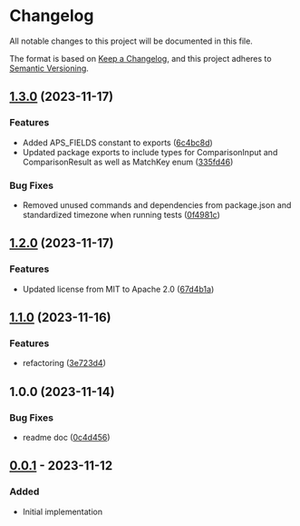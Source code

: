 # Changelog

All notable changes to this project will be documented in this file.

The format is based on [Keep a Changelog](https://keepachangelog.com/en/1.0.0/),
and this project adheres to [Semantic Versioning](https://semver.org/spec/v2.0.0.html).

## [1.3.0](https://github.com/klarna-incubator/aps-evaluator/compare/v1.2.0...v1.3.0) (2023-11-17)


### Features

* Added APS_FIELDS constant to exports ([6c4bc8d](https://github.com/klarna-incubator/aps-evaluator/commit/6c4bc8db9ec8797002953eb2fe4f54eb48640986))
* Updated package exports to include types for ComparisonInput and ComparisonResult as well as MatchKey enum ([335fd46](https://github.com/klarna-incubator/aps-evaluator/commit/335fd46d142e10e1d0b190a283464f273c2b74a1))


### Bug Fixes

* Removed unused commands and dependencies from package.json and standardized timezone when running tests ([0f4981c](https://github.com/klarna-incubator/aps-evaluator/commit/0f4981ca829521e2924cf1c6c8ab92d25fbefb36))

## [1.2.0](https://github.com/klarna-incubator/aps-evaluator/compare/v1.1.0...v1.2.0) (2023-11-17)


### Features

* Updated license from MIT to Apache 2.0 ([67d4b1a](https://github.com/klarna-incubator/aps-evaluator/commit/67d4b1ace86bb75febd734895350952820a3f12b))

## [1.1.0](https://github.com/klarna-incubator/aps-evaluator/compare/v1.0.0...v1.1.0) (2023-11-16)


### Features

* refactoring ([3e723d4](https://github.com/klarna-incubator/aps-evaluator/commit/3e723d40d4ee60f7004b0fcc7716359edcb830e6))

## 1.0.0 (2023-11-14)


### Bug Fixes

* readme doc ([0c4d456](https://github.com/klarna-incubator/aps-evaluator/commit/0c4d45653dd0bfdd95e0d7875105632126272197))

## [0.0.1] - 2023-11-12

### Added

- Initial implementation

<!-- Markdown link dfn's -->

[0.0.1]: https://github.com/klarna-incubator/TODO/releases/tag/v0.0.1
